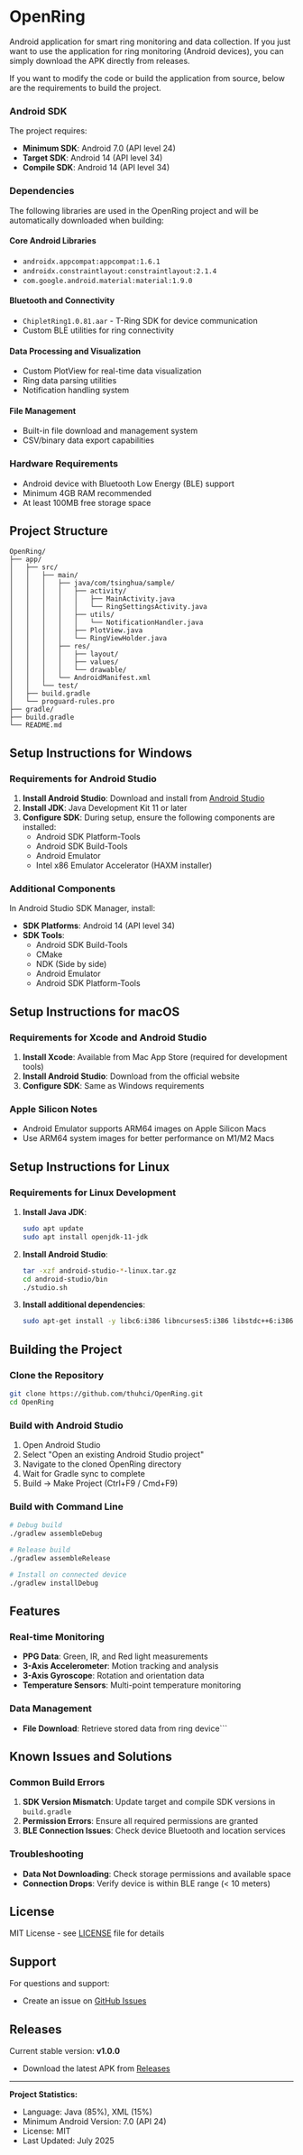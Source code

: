 # OpenRing
Android application for smart ring monitoring and data collection. If you just want to use the application for ring monitoring (Android devices), you can simply download the APK directly from releases.

If you want to modify the code or build the application from source, below are the requirements to build the project.

### Android SDK
The project requires:
- **Minimum SDK**: Android 7.0 (API level 24)
- **Target SDK**: Android 14 (API level 34)
- **Compile SDK**: Android 14 (API level 34)

### Dependencies
The following libraries are used in the OpenRing project and will be automatically downloaded when building:

#### Core Android Libraries
- `androidx.appcompat:appcompat:1.6.1`
- `androidx.constraintlayout:constraintlayout:2.1.4`
- `com.google.android.material:material:1.9.0`

#### Bluetooth and Connectivity
- `ChipletRing1.0.81.aar` - T-Ring SDK for device communication
- Custom BLE utilities for ring connectivity

#### Data Processing and Visualization
- Custom PlotView for real-time data visualization
- Ring data parsing utilities
- Notification handling system

#### File Management
- Built-in file download and management system
- CSV/binary data export capabilities

### Hardware Requirements
- Android device with Bluetooth Low Energy (BLE) support
- Minimum 4GB RAM recommended
- At least 100MB free storage space

## Project Structure
```
OpenRing/
├── app/
│   ├── src/
│   │   ├── main/
│   │   │   ├── java/com/tsinghua/sample/
│   │   │   │   ├── activity/
│   │   │   │   │   ├── MainActivity.java
│   │   │   │   │   └── RingSettingsActivity.java
│   │   │   │   ├── utils/
│   │   │   │   │   └── NotificationHandler.java
│   │   │   │   ├── PlotView.java
│   │   │   │   └── RingViewHolder.java
│   │   │   ├── res/
│   │   │   │   ├── layout/
│   │   │   │   ├── values/
│   │   │   │   └── drawable/
│   │   │   └── AndroidManifest.xml
│   │   └── test/
│   ├── build.gradle
│   └── proguard-rules.pro
├── gradle/
├── build.gradle
└── README.md
```

## Setup Instructions for Windows

### Requirements for Android Studio
1. **Install Android Studio**: Download and install from [Android Studio](https://developer.android.com/studio)
2. **Install JDK**: Java Development Kit 11 or later
3. **Configure SDK**: During setup, ensure the following components are installed:
    - Android SDK Platform-Tools
    - Android SDK Build-Tools
    - Android Emulator
    - Intel x86 Emulator Accelerator (HAXM installer)

### Additional Components
In Android Studio SDK Manager, install:
- **SDK Platforms**: Android 14 (API level 34)
- **SDK Tools**:
    - Android SDK Build-Tools
    - CMake
    - NDK (Side by side)
    - Android Emulator
    - Android SDK Platform-Tools

## Setup Instructions for macOS

### Requirements for Xcode and Android Studio
1. **Install Xcode**: Available from Mac App Store (required for development tools)
2. **Install Android Studio**: Download from the official website
3. **Configure SDK**: Same as Windows requirements

### Apple Silicon Notes
- Android Emulator supports ARM64 images on Apple Silicon Macs
- Use ARM64 system images for better performance on M1/M2 Macs

## Setup Instructions for Linux

### Requirements for Linux Development
1. **Install Java JDK**:
   ```bash
   sudo apt update
   sudo apt install openjdk-11-jdk
   ```

2. **Install Android Studio**:
   ```bash
   tar -xzf android-studio-*-linux.tar.gz
   cd android-studio/bin
   ./studio.sh
   ```

3. **Install additional dependencies**:
   ```bash
   sudo apt-get install -y libc6:i386 libncurses5:i386 libstdc++6:i386 lib32z1 libbz2-1.0:i386
   ```

## Building the Project

### Clone the Repository
```bash
git clone https://github.com/thuhci/OpenRing.git
cd OpenRing
```

### Build with Android Studio
1. Open Android Studio
2. Select "Open an existing Android Studio project"
3. Navigate to the cloned OpenRing directory
4. Wait for Gradle sync to complete
5. Build → Make Project (Ctrl+F9 / Cmd+F9)

### Build with Command Line
```bash
# Debug build
./gradlew assembleDebug

# Release build
./gradlew assembleRelease

# Install on connected device
./gradlew installDebug
```

## Features

### Real-time Monitoring
- **PPG Data**: Green, IR, and Red light measurements
- **3-Axis Accelerometer**: Motion tracking and analysis
- **3-Axis Gyroscope**: Rotation and orientation data
- **Temperature Sensors**: Multi-point temperature monitoring

### Data Management
- **File Download**: Retrieve stored data from ring device```

## Known Issues and Solutions

### Common Build Errors
1. **SDK Version Mismatch**: Update target and compile SDK versions in `build.gradle`
2. **Permission Errors**: Ensure all required permissions are granted
3. **BLE Connection Issues**: Check device Bluetooth and location services

### Troubleshooting
- **Data Not Downloading**: Check storage permissions and available space
- **Connection Drops**: Verify device is within BLE range (< 10 meters)

## License
MIT License - see [LICENSE](LICENSE) file for details

## Support
For questions and support:
- Create an issue on [GitHub Issues](https://github.com/thuhci/OpenRing/issues)

## Releases
Current stable version: **v1.0.0**
- Download the latest APK from [Releases](https://github.com/thuhci/OpenRing/releases)

---

**Project Statistics:**
- Language: Java (85%), XML (15%)
- Minimum Android Version: 7.0 (API 24)
- License: MIT
- Last Updated: July 2025